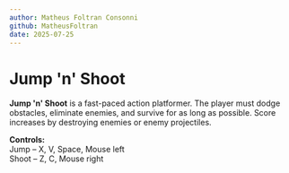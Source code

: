 ```yaml
---
author: Matheus Foltran Consonni
github: MatheusFoltran
date: 2025-07-25
---
```


# Jump 'n' Shoot

**Jump 'n' Shoot** is a fast-paced action platformer. The player must dodge obstacles, eliminate enemies, and survive for as long as possible. Score increases by destroying enemies or enemy projectiles.

**Controls:**  
Jump – X, V, Space, Mouse left  
Shoot – Z, C, Mouse right